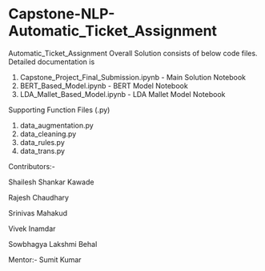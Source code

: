 # Capstone-NLP-Automatic_Ticket_Assignment
Automatic_Ticket_Assignment 
Overall Solution consists of below code files. Detailed documentation is 

1. Capstone_Project_Final_Submission.ipynb - Main Solution Notebook
2. BERT_Based_Model.ipynb - BERT Model Notebook
3. LDA_Mallet_Based_Model.ipynb - LDA Mallet Model Notebook

Supporting Function Files (.py)
1. data_augmentation.py
2. data_cleaning.py
3. data_rules.py
4. data_trans.py

Contributors:-

Shailesh Shankar Kawade

Rajesh Chaudhary

Srinivas Mahakud

Vivek Inamdar

Sowbhagya Lakshmi Behal

Mentor:-
Sumit Kumar


